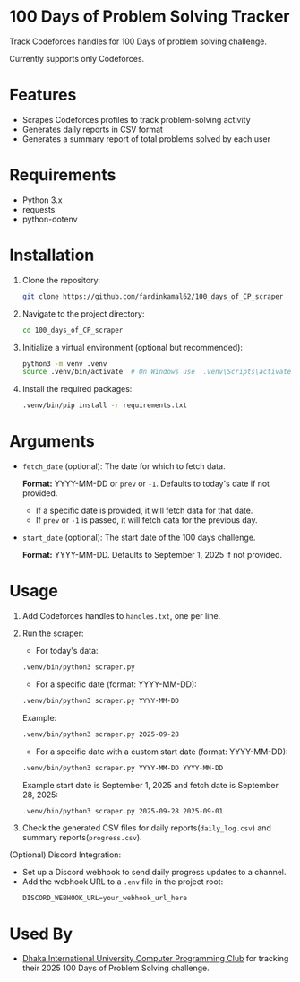 # 100 Days of Problem Solving Tracker

Track Codeforces handles for 100 Days of problem solving challenge.

Currently supports only Codeforces.

# Features

- Scrapes Codeforces profiles to track problem-solving activity
- Generates daily reports in CSV format
- Generates a summary report of total problems solved by each user

# Requirements
- Python 3.x
- requests
- python-dotenv

# Installation
1. Clone the repository:
    ```bash
    git clone https://github.com/fardinkamal62/100_days_of_CP_scraper
    ```
2. Navigate to the project directory:
    ```bash
    cd 100_days_of_CP_scraper
    ```
3. Initialize a virtual environment (optional but recommended):
    ```bash
    python3 -m venv .venv
    source .venv/bin/activate  # On Windows use `.venv\Scripts\activate`
    ```
4. Install the required packages:
    ```bash
    .venv/bin/pip install -r requirements.txt
    ```

# Arguments
- `fetch_date` (optional): The date for which to fetch data.

    **Format:** YYYY-MM-DD or `prev` or `-1`. Defaults to today's date if not provided.
        
    - If a specific date is provided, it will fetch data for that date.
    - If `prev` or `-1` is passed, it will fetch data for the previous day.

- `start_date` (optional): The start date of the 100 days challenge.
    
    **Format:** YYYY-MM-DD. Defaults to September 1, 2025 if not provided.


# Usage
1. Add Codeforces handles to `handles.txt`, one per line.
2. Run the scraper:
    
    - For today's data:
    ```bash
    .venv/bin/python3 scraper.py
    ```
    - For a specific date (format: YYYY-MM-DD):
    ```bash
    .venv/bin/python3 scraper.py YYYY-MM-DD
    ```
    Example:
    ```bash
    .venv/bin/python3 scraper.py 2025-09-28
    ```

    - For a specific date with a custom start date (format: YYYY-MM-DD):
    ```bash
    .venv/bin/python3 scraper.py YYYY-MM-DD YYYY-MM-DD
    ```
    Example start date is September 1, 2025 and fetch date is September 28, 2025:
    ```bash
    .venv/bin/python3 scraper.py 2025-09-28 2025-09-01
    ```
3. Check the generated CSV files for daily reports(`daily_log.csv`) and summary reports(`progress.csv`).

(Optional) Discord Integration:

- Set up a Discord webhook to send daily progress updates to a channel.
- Add the webhook URL to a `.env` file in the project root:
    ```
    DISCORD_WEBHOOK_URL=your_webhook_url_here
    ```



# Used By
- [Dhaka International University Computer Programming Club](https://www.facebook.com/diucsecpc) for tracking their 2025 100 Days of Problem Solving challenge.